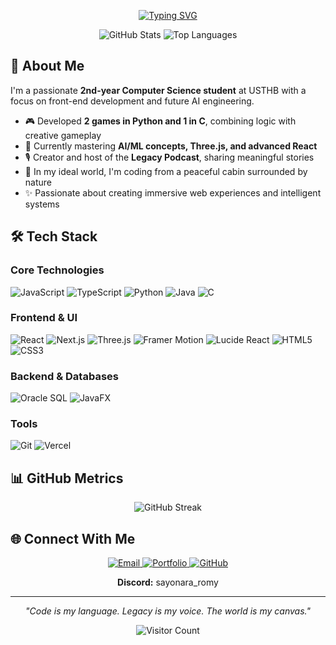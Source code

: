 <p align="center">
  <a href="https://git.io/typing-svg"><img src="https://readme-typing-svg.demolab.com?font=Fira+Code&pause=1000&color=FF3E7F&center=true&vCenter=true&width=435&lines=Hi%2C+I'm+Xiao+Ro!;Front-End+%26+Games+Developer;Future+AI+Engineer;Podcaster;Nature+Lover" alt="Typing SVG" /></a>
</p>

<div align="center">
  
![GitHub Stats](https://github-readme-stats.vercel.app/api?username=romy-dev-hub&show_icons=true&theme=radical&hide_title=true)
![Top Languages](https://github-readme-stats.vercel.app/api/top-langs/?username=romy-dev-hub&layout=compact&theme=radical&hide_title=true)

</div>

## 🧠 About Me

I'm a passionate **2nd-year Computer Science student** at USTHB with a focus on front-end development and future AI engineering.

- 🎮 Developed **2 games in Python and 1 in C**, combining logic with creative gameplay
- 🌱 Currently mastering **AI/ML concepts, Three.js, and advanced React**
- 🎙️ Creator and host of the **Legacy Podcast**, sharing meaningful stories
- 🌿 In my ideal world, I'm coding from a peaceful cabin surrounded by nature
- ✨ Passionate about creating immersive web experiences and intelligent systems

## 🛠️ Tech Stack

### Core Technologies
![JavaScript](https://img.shields.io/badge/JavaScript-F7DF1E?style=for-the-badge&logo=javascript&logoColor=black)
![TypeScript](https://img.shields.io/badge/TypeScript-007ACC?style=for-the-badge&logo=typescript&logoColor=white)
![Python](https://img.shields.io/badge/Python-3776AB?style=for-the-badge&logo=python&logoColor=white)
![Java](https://img.shields.io/badge/Java-ED8B00?style=for-the-badge&logo=java&logoColor=white)
![C](https://img.shields.io/badge/C-00599C?style=for-the-badge&logo=c&logoColor=white)

### Frontend & UI
![React](https://img.shields.io/badge/React-20232A?style=for-the-badge&logo=react&logoColor=61DAFB)
![Next.js](https://img.shields.io/badge/Next.js-000000?style=for-the-badge&logo=next.js&logoColor=white)
![Three.js](https://img.shields.io/badge/Three.js-000000?style=for-the-badge&logo=three.js&logoColor=white)
![Framer Motion](https://img.shields.io/badge/Framer_Motion-0055FF?style=for-the-badge&logo=framer&logoColor=white)
![Lucide React](https://img.shields.io/badge/Lucide_React-22C55E?style=for-the-badge&logo=react&logoColor=white)
![HTML5](https://img.shields.io/badge/HTML5-E34F26?style=for-the-badge&logo=html5&logoColor=white)
![CSS3](https://img.shields.io/badge/CSS3-1572B6?style=for-the-badge&logo=css3&logoColor=white)

### Backend & Databases
![Oracle SQL](https://img.shields.io/badge/Oracle_SQL-F80000?style=for-the-badge&logo=oracle&logoColor=white)
![JavaFX](https://img.shields.io/badge/JavaFX-2C2255?style=for-the-badge)

### Tools
![Git](https://img.shields.io/badge/Git-F05032?style=for-the-badge&logo=git&logoColor=white)
![Vercel](https://img.shields.io/badge/Vercel-000000?style=for-the-badge&logo=vercel&logoColor=white)

## 📊 GitHub Metrics

<div align="center">
  
![GitHub Streak](https://github-readme-streak-stats.herokuapp.com/?user=romy-dev-hub&theme=radical)

</div>

## 🌐 Connect With Me

<p align="center">
  <a href="mailto:roumaissa.hadibi.dev@gmail.com">
    <img src="https://img.shields.io/badge/Gmail-D14836?style=for-the-badge&logo=gmail&logoColor=white" alt="Email" />
  </a>
  <a href="https://xiao-ro-portfolio.vercel.app/">
    <img src="https://img.shields.io/badge/Portfolio-FF3E7F?style=for-the-badge&logo=About.me&logoColor=white" alt="Portfolio" />
  </a>
  <a href="https://github.com/romy-dev-hub">
    <img src="https://img.shields.io/badge/GitHub-100000?style=for-the-badge&logo=github&logoColor=white" alt="GitHub" />
  </a>
</p>

<p align="center">
  <b>Discord:</b> sayonara_romy
</p>

---

<p align="center">
  <i>"Code is my language. Legacy is my voice. The world is my canvas."</i>
</p>

<div align="center">
  
![Visitor Count](https://komarev.com/ghpvc/?username=romy-dev-hub&color=ff3e7f)

</div>
